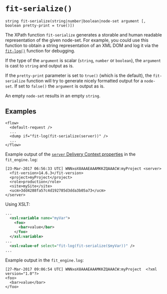 # `fit-serialize()`

```
string fit-serialize(string|number|boolean|node-set argument [, boolean pretty-print = true()])
```

The XPath function `fit-serialize` generates a storable and human readable representation
of the given node-set. For example, you could use this function to obtain a string
representation of an XML DOM and log it via the [`fit-log()`](fit-log.md) function
for debugging.

If the type of the `argument` is scalar (`string`, `number` or `boolean`), the `argument` is cast to
`string` and output as is.

If the `pretty-print` parameter is set to `true()` (which is the default), the `fit-serialize` function will
try to generate nicely formatted output for a `node-set`. If set to `false()` the `argument` is output as is.

An empty `node-set` results in an empty `string`.

## Examples

```markup
<flow>
  <default-request />
  ...
  <dump if="fit-log(fit-serialize(server))" />
  ...
</flow>
```

Example output of the [`server` Delivery Context properties](../ress/DC_Props.html#server)
in the `fit_engine.log`:

```
[23-Mar-2017 06:56:33 UTC] WNNxoX8AAAEAAAMKKZQAAACW:myProject <server>
  <fit-version>14.6.3</fit-version>
  <project>myProject</project>
  <role>production</role>
  <site>mySite</site>
  <ucm>3dd4288fa57c4d192785d3dda3b05a73</ucm>
</server>
```


Using XSLT:

```xml
...
  <xsl:variable name="myVar">
    <foo>
      <bar>value</bar>
    </foo>
  </xsl:variable>
...
  <xsl:value-of select="fit-log(fit-serialize($myVar))" />
...
```

Example output in the `fit_engine.log`:

```
[27-Mar-2017 09:06:54 UTC] WNNxoX8AAAEAAAMKKZQAAACW:myProject  <?xml version="1.0"?>
<foo>
  <bar>value</bar>
</foo>
```
